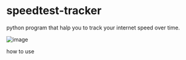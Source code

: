 # speedtest-tracker
python program that halp you to track your internet speed over time.

![image](https://user-images.githubusercontent.com/87757968/219075903-7519c252-d222-4784-8f69-8d4753604bf3.png)

how to use
